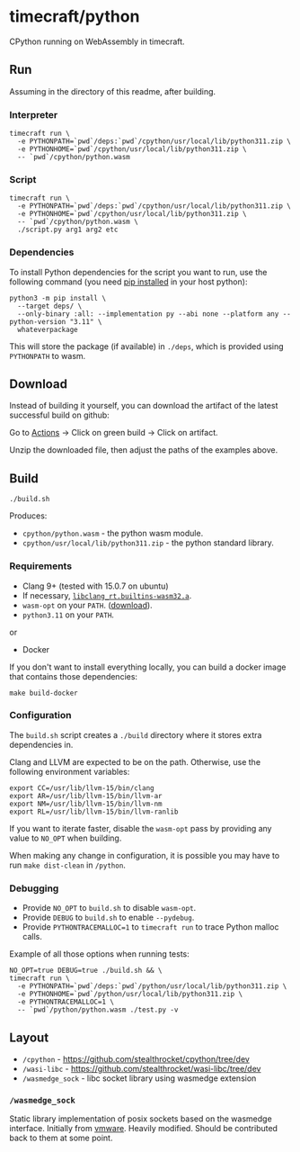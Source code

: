 # timecraft/python

CPython running on WebAssembly in timecraft.


## Run

Assuming in the directory of this readme, after building.

### Interpreter

```
timecraft run \
  -e PYTHONPATH=`pwd`/deps:`pwd`/cpython/usr/local/lib/python311.zip \
  -e PYTHONHOME=`pwd`/cpython/usr/local/lib/python311.zip \
  -- `pwd`/cpython/python.wasm
```

### Script

```
timecraft run \
  -e PYTHONPATH=`pwd`/deps:`pwd`/cpython/usr/local/lib/python311.zip \
  -e PYTHONHOME=`pwd`/cpython/usr/local/lib/python311.zip \
  -- `pwd`/cpython/python.wasm \
  ./script.py arg1 arg2 etc
```

### Dependencies

To install Python dependencies for the script you want to run, use the following
command (you need [pip installed][pip] in your host python):

```
python3 -m pip install \
  --target deps/ \
  --only-binary :all: --implementation py --abi none --platform any --python-version "3.11" \
  whateverpackage
```

This will store the package (if available) in `./deps`, which is provided using
`PYTHONPATH` to wasm.

## Download

Instead of building it yourself, you can download the artifact of the latest
successful build on github:

Go to [Actions][actions] -> Click on green build -> Click on artifact.

Unzip the downloaded file, then adjust the paths of the examples above.


[actions]: https://github.com/stealthrocket/timecraft/actions


## Build

```
./build.sh
```

Produces:

* `cpython/python.wasm` - the python wasm module.
* `cpython/usr/local/lib/python311.zip` - the python standard library.

### Requirements

* Clang 9+ (tested with 15.0.7 on ubuntu)
* If necessary, [`libclang_rt.builtins-wasm32.a`][libclang].
* `wasm-opt` on your `PATH`. ([download][wasm-opt]).
* `python3.11` on your `PATH`.

or

* Docker

If you don't want to install everything locally, you can build a docker image
that contains those dependencies:

```
make build-docker
```

### Configuration

The `build.sh` script creates a `./build` directory where it stores extra
dependencies in.

Clang and LLVM are expected to be on the path. Otherwise, use the following
environment variables:

```
export CC=/usr/lib/llvm-15/bin/clang
export AR=/usr/lib/llvm-15/bin/llvm-ar
export NM=/usr/lib/llvm-15/bin/llvm-nm
export RL=/usr/lib/llvm-15/bin/llvm-ranlib
```

If you want to iterate faster, disable the `wasm-opt` pass by providing any
value to `NO_OPT` when building.

When making any change in configuration, it is possible you may have to run
`make dist-clean` in `/python`.

### Debugging

* Provide `NO_OPT` to `build.sh` to disable `wasm-opt`.
* Provide `DEBUG` to `build.sh` to enable `--pydebug`.
* Provide `PYTHONTRACEMALLOC=1` to `timecraft run` to trace Python malloc calls.

Example of all those options when running tests:

```
NO_OPT=true DEBUG=true ./build.sh && \
timecraft run \
  -e PYTHONPATH=`pwd`/deps:`pwd`/python/usr/local/lib/python311.zip \
  -e PYTHONHOME=`pwd`/python/usr/local/lib/python311.zip \
  -e PYTHONTRACEMALLOC=1 \
  -- `pwd`/python/python.wasm ./test.py -v
```

## Layout

* `/cpython` - https://github.com/stealthrocket/cpython/tree/dev
* `/wasi-libc` - https://github.com/stealthrocket/wasi-libc/tree/dev
* `/wasmedge_sock` - libc socket library using wasmedge extension

### `/wasmedge_sock`

Static library implementation of posix sockets based on the wasmedge interface.
Initially from [vmware][vmware]. Heavily modified. Should be contributed back to
them at some point.

[pip]: https://pip.pypa.io/en/stable/installation/
[wasm-opt]: https://github.com/WebAssembly/binaryen/releases/tag/version_113
[libclang]: https://github.com/stealthrocket/wasi-go/blob/main/CONTRIBUTING.md
[vmware]: https://github.com/vmware-labs/webassembly-language-runtimes/tree/f9547e0f4e3bb798d60ba6ed10a6eb47861ebdc4/libs/wasmedge_sock
